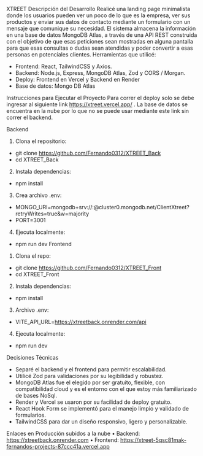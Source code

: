 XTREET 
Descripción del Desarrollo
Realicé una landing page minimalista donde los usuarios pueden ver un poco de lo que es la empresa, ver sus productos y enviar sus datos de contacto mediante un formulario con un mensaje que comunique su necesidad. El sistema almacena la información en una base de datos MongoDB Atlas, a través de una API REST construida con el objetivo de que esas peticiones sean mostradas en alguna pantalla para que esas consultas o dudas sean atendidas y poder convertir a esas personas en potenciales clientes.
Herramientas que utilicé:
-	Frontend: React, TailwindCSS y Axios.
-	Backend: Node.js, Express, MongoDB Atlas, Zod y CORS / Morgan.
-	Deploy: Frontend en Vercel y Backend en Render
-	Base de datos: Mongo DB Atlas 

Instrucciones para Ejecutar el Proyecto
Para correr el deploy solo se debe ingresar al siguiente link https://xtreet.vercel.app/ . La base de datos se encuentra en la nube por lo que no se puede usar mediante este link sin correr el backend.

Backend
1.	Clona el repositorio:
-	git clone https://github.com/Fernando0312/XTREET_Back
-	cd XTREET_Back
2.	Instala dependencias:
-	npm install
3.	Crea archivo .env:
-	MONGO_URI=mongodb+srv://<usuario>:<clave>@cluster0.mongodb.net/ClientXtreet?retryWrites=true&w=majority
-	PORT=3001
4.	Ejecuta localmente:
-	npm run dev 
Frontend 
1.	Clona el repo:
-	git clone https://github.com/Fernando0312/XTREET_Front
-	cd XTREET_Front
2.	Instala dependencias:
-	npm install
3.	Archivo .env:
-	VITE_API_URL=https://xtreetback.onrender.com/api
4.	Ejecuta localmente:
-	npm run dev

Decisiones Técnicas
-	Separé el backend y el frontend para permitir escalabilidad.
-	Utilicé Zod para validaciones por su legibilidad y robustez.
-	MongoDB Atlas fue el elegido por ser gratuito, flexible, con compatibilidad cloud y es el entorno con el que estoy más familiarizado de bases NoSql.
-	Render y Vercel se usaron por su facilidad de deploy gratuito.
-	React Hook Form se implementó para el manejo limpio y validado de formularios.
-	TailwindCSS para dar un diseño responsivo, ligero y personalizable.

Enlaces en Producción subidos a la nube
•	Backend: https://xtreetback.onrender.com
•	Frontend: https://xtreet-5qsc81mak-fernandos-projects-87ccc41a.vercel.app 

